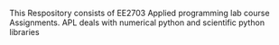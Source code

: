 This Respository consists of EE2703 Applied programming lab course Assignments.
APL deals with numerical python and scientific python libraries
